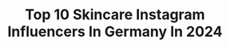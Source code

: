 ---
title: Top 10 Skincare Instagram Influencers In Germany In 2024
description: >-
  Find top skincare Instagram influencers in Germany in 2024. Most popular hashtags: #makeup #hautpflege #skincare.
platform: Instagram
hits: 554
text_top: Identify the best Instagram profiles on inBeat.
text_bottom: Our database has 554 Instagram influencers like this in Germany for you to collaborate.
profiles:
  - username: "alisacayenne"
    fullname: >-
      Alisa Cayenne
    bio: >-
      Beauty, Skincare&Travel Content🌴🤍 💌 alisacayenne@lunda-mgmt.de Impressum: @lunda_management
    location: "Germany"
    followers: 165876
    engagement: 2304
    commentsToLikes: 0.013344
    id: clr7d8c3fwjd40k080quv9yhd
    verified: false
    hashtags: "#wahresch, #lorealparishaircare, #fructis, #hairtrends"
  - username: "jacobgrey__"
    fullname: >-
      Jacob Grey
    bio: >-
      🌈 BESTIE | LIFESTYLE | MAKE-UP | SKINCARE TikTok | @jacobgrey__ (2 Mio) jacobgrey@lyntheagency.de Impressum
    location: "Germany"
    followers: 189661
    engagement: 288
    commentsToLikes: 0.089095
    id: clmq0aufv485r0j08m2sovoek
    verified: false
    hashtags: "#positivethinking, #liebe, #mindset, #trendingreels"
  - username: "biancawaldherr"
    fullname: >-
      B I A N C A  WALDHERR  | formerly thediaryofbianca
    bio: >-
      hi, welcome to my universe 🪐 ▸ topics: familylife - mom of a toddler & currently pregnant (2under2✌🏽) • beauty|skincare • interior • fashion 𖤥 austria
    location: "Germany"
    followers: 24596
    engagement: 260
    commentsToLikes: 0.032968
    id: ck15qwvn451900i19i78280ui
    verified: false
    hashtags: "#aesthetics, #twoundertwo, #schwanger, #sommer"
  - username: "emirabdc"
    fullname: >-
      EMIRA
    bio: >-
      Deine tägliche Skincare & Food Inspo 🫧🥗 Auf TikTok bin ich auch cool: emirabdc Da unten sind meine Lieblingsprodukte für eine reine Haut 👇🏼👇🏼
    location: "Germany"
    followers: 24023
    engagement: 257
    commentsToLikes: 0.063176
    id: clipg9m9gjyi30j08xlxvepve
    verified: false
    hashtags: "#sch, #reinehaut, #hautpflege, #hautpflegeroutine"
  - username: "itselisa"
    fullname: >-
      Liz
    bio: >-
      ☁️ AKNE/SKINCARE • BEAUTY • LIFESTYLE • HEALTH 🤍 long distance 📍based in Dortmund & Tennessee
    location: "Germany"
    followers: 46053
    engagement: 256
    commentsToLikes: 0.034405
    id: cliq4pc97kwwc0j08u0ft7zed
    verified: false
    hashtags: "#healthy, #yourenotalone, #akne, #internationalwomensday"
  - username: "gretapondersabout"
    fullname: >-
      Alice Marina/ Content Creator
    bio: >-
      #skincare lover, searching for the #glow , Medical Doctor, 💍and boy mum. ☕️ lover ! ✉️: PR inquiries: Gretalagermaine@gmail.com, Frankfurt based
    location: "Germany"
    followers: 16912
    engagement: 201
    commentsToLikes: 0.219651
    id: ck8t9ccqtnkw10j78lzbdg7al
    verified: false
    hashtags: "#liquidblush, #summermakeup, #gisou, #kylieskin"
  - username: "sophia.thiel"
    fullname: >-
      Sophia Thiel
    bio: >-
      🤍 Mental Health & Fitness 💪🏻 Healthy Inside Out 🫧 @the.skinimalist.skincare 🎙 @4bruestefuereinhalleluja 📖 COME BACK STRONGER ⬇️ Neues YouTube Video!
    location: "Germany"
    followers: 1411511
    engagement: 186
    commentsToLikes: 0.023538
    id: ckox6uz5jtnaf0j23009j5vgm
    verified: false
    hashtags: "#valentinlusin, #mental, #vibes, #sophiathiel"
  - username: "dentistafashionista"
    fullname: >-
      Mansi
    bio: >-
      Married 👨‍👩‍👦 Make Up 💄💋 Skincare 💆🏻‍♀️🧖🏼‍♀️ Fragrances ✨ Fashion 💃🏻💅 Dentist 🦷 & Cert. Makeup Artist 👩🏽‍🎨
    location: "Germany"
    followers: 23435
    engagement: 174
    commentsToLikes: 0.101351
    id: ck15tfnshhuld0i190v5nfmjz
    verified: false
    hashtags: "#lipswatch, #hudabeauty, #lipswatches, #kayali"
  - username: "jenniferczeczor"
    fullname: >-
      𝐉𝐄𝐍𝐍𝐈𝐅𝐄𝐑🪽✨
    bio: >-
      MAKEUP | SKINCARE | FEMININE HYGIENE Ich erleichtere dir das Makeup Game und spreche über Tabuthemen🫶🏽 Keine Makeup Beratung per dm Impr.: @studioone
    location: "Germany"
    followers: 223704
    engagement: 152
    commentsToLikes: 0.014646
    id: ck5chn8vtr3cx0i110qvfmcwa
    verified: false
    hashtags: "#love, #cute, #me, #drogerie"
  - username: "hanna.schumi"
    fullname: >-
      Hanna Schumi
    bio: >-
      ENJOY WHO YOU ARE ☻ easy Makeup & Skincare 30+ 100% Hanna Looks & Fashion Beauty+ Podcast „Gepflegte Gespräche“
    location: "Germany"
    followers: 36797
    engagement: 152
    commentsToLikes: 0.032264
    id: ck5hpb2r1r2bx0i11sfqivbsr
    verified: false
    hashtags: "#lippenvonblistex, #blistex, #solpartner, #korres"
---